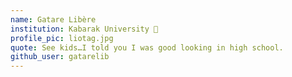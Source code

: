 ```yaml
---
name: Gatare Libère
institution: Kabarak University 🚩
profile_pic: liotag.jpg
quote: See kids…I told you I was good looking in high school.
github_user: gatarelib
---
```


